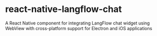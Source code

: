 # react-native-langflow-chat
A React Native component for integrating LangFlow chat widget using WebView with cross-platform support for Electron and iOS applications
